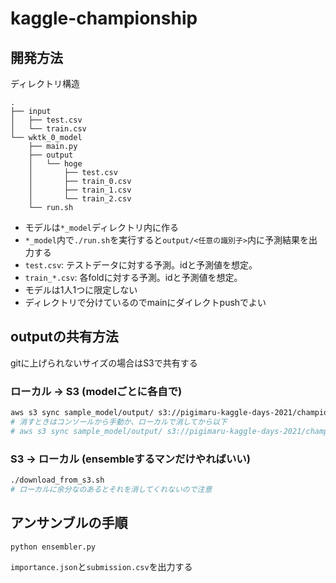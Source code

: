# kaggle-championship

## 開発方法

ディレクトリ構造
```
.
├── input
│   ├── test.csv
│   └── train.csv
└── wktk_0_model
    ├── main.py
    ├── output
    │   └── hoge
    │       ├── test.csv
    │       ├── train_0.csv
    │       ├── train_1.csv
    │       └── train_2.csv
    └── run.sh
```

* モデルは`*_model`ディレクトリ内に作る
* `*_model`内で`./run.sh`を実行すると`output/<任意の識別子>`内に予測結果を出力する
* `test.csv`: テストデータに対する予測。idと予測値を想定。
* `train_*.csv`: 各foldに対する予測。idと予測値を想定。
* モデルは1人1つに限定しない
* ディレクトリで分けているのでmainにダイレクトpushでよい

## outputの共有方法
gitに上げられないサイズの場合はS3で共有する

### ローカル -> S3 (modelごとに各自で)
```sh
aws s3 sync sample_model/output/ s3://pigimaru-kaggle-days-2021/championship-1/sample_model/
# 消すときはコンソールから手動か、ローカルで消してから以下
# aws s3 sync sample_model/output/ s3://pigimaru-kaggle-days-2021/championship-1/sample_model/ --delete
```

### S3 -> ローカル (ensembleするマンだけやればいい)
```sh
./download_from_s3.sh
# ローカルに余分なのあるとそれを消してくれないので注意
```

## アンサンブルの手順
```console
python ensembler.py
```
`importance.json`と`submission.csv`を出力する
